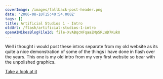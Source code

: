```yaml
---
coverImage: /images/fallback-post-header.png
date: '2006-08-10T15:40:54.000Z'
tags: []
title: Artificial Studios 1 - Intro
oldUrl: /flash/artificial-studios-1-intro
openAIMikesBlogFileId: file-XvABqcNFqaaZMp5RLWD7KukU
---
```


Well i thought i would post these intros separate from my old website as its quite a nice demonstration of some of the things i have done in flash over the years. This one is my old intro from my very first website so bear with the unpolished graphics.

[Take a look at it](https://www.mikecann.blog/ArtificialStudios1/ArtStu.html)
